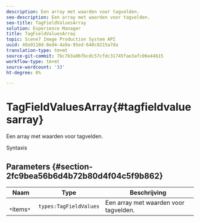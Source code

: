 ```yaml
---
description: Een array met waarden voor tagvelden.
seo-description: Een array met waarden voor tagvelden.
seo-title: TagFieldValuesArray
solution: Experience Manager
title: TagFieldValuesArray
topic: Scene7 Image Production System API
uuid: 40a9110d-8ed4-4a9a-95ed-640c8215a7da
translation-type: tm+mt
source-git-commit: 7bc7b3a86fbcdc57cfdc31745fae3afc06e44b15
workflow-type: tm+mt
source-wordcount: '33'
ht-degree: 0%

---
```



# TagFieldValuesArray{#tagfieldvaluesarray}

Een array met waarden voor tagvelden.

Syntaxis

## Parameters {#section-2fc9bea56b6d4b72b80d4f04c5f9b862}

| Naam | Type | Beschrijving |
|---|---|---|
| ` *`items`*` | `types:TagFieldValues` | Een array met waarden voor tagvelden. |

